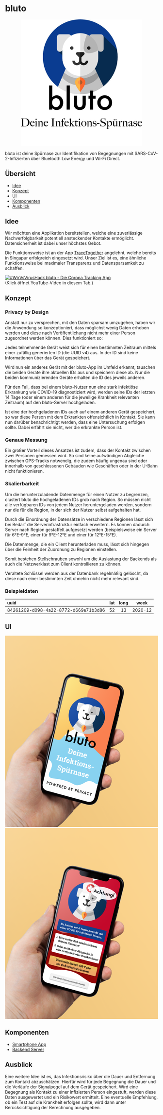 # bluto

<div align="center">
    <img src="doc/images/Welcome.jpg" alt="Logo" width="400px">
</div>

bluto ist deine Spürnase zur Identifikation von Begegnungen mit SARS-CoV-2-Infizierten über Bluetooth Low Energy und Wi-Fi Direct.

## Übersicht
- [Idee](#idee)
- [Konzept](#konzept)
- [UI](#ui)
- [Komponenten](#komnponenten)
- [Ausblick](#ausblick)

## Idee

Wir möchten eine Applikation bereitstellen, welche eine zuverlässige Nachverfolgbarkeit potentiell ansteckender Kontakte ermöglicht. Datensicherheit ist dabei unser höchstes Gebot.

Die Funktionsweise ist an der App [TraceTogether](https://www.tracetogether.gov.sg/) angelehnt, welche bereits in Singapur erfolgreich eingesetzt wird. Unser Ziel ist es, eine ähnliche Funktionsweise bei maximaler Transparenz und Datensparsamkeit zu schaffen.

<div>
    <a href="https://www.youtube.com/watch?v=3TzDoiDh1gQ" target="_blank">
        <img src="https://img.youtube.com/vi/3TzDoiDh1gQ/0.jpg" alt="#WirVsVirusHack bluto - Die Corona Tracking App" width="400px">
    </a>
    <div>(Klick öffnet YouTube-Video in diesem Tab.)</div>
</div>

## Konzept

### Privacy by Design

Anstatt nur zu versprechen, mit den Daten sparsam umzugehen, haben wir die Anwendung so konzeptioniert, dass möglichst wenig Daten erhoben werden und diese nach Veröffentlichung nicht mehr einer Person zugeordnet werden können. Dies funktioniert so:

Jedes teilnehmende Gerät weist sich für einen bestimmten Zeitraum mittels einer zufällig generierten ID (die UUID v4) aus. In der ID sind keine Informationen über das Gerät gespeichert.

Wird nun ein anderes Gerät mit der bluto-App im Umfeld erkannt, tauschen die beiden Geräte ihre aktuellen IDs aus und speichern diese ab. Nur die beiden kommunizierenden Geräte erhalten die ID des jeweils anderen.

Für den Fall, dass bei einem bluto-Nutzer nun eine stark infektiöse Erkrankung wie COVID-19 diagnostiziert wird, werden seine IDs der letzten 14 Tage (oder einem anderen für die jeweilige Krankheit relevanten Zeitraum) auf den bluto-Server hochgeladen.

Ist eine der hochgeladenen IDs auch auf einem anderen Gerät gespeichert, so war diese Person mit dem Erkrankten offensichtlich in Kontakt. Sie kann nun darüber benachrichtigt werden, dass eine Untersuchung erfolgen sollte. Dabei erfährt sie nicht, wer die erkrankte Person ist.

### Genaue Messung

Ein großer Vorteil dieses Ansatzes ist zudem, dass der Kontakt zwischen zwei Personen gemessen wird. So sind keine aufwändigen Abgleiche zwischen GPS-Tracks notwendig, die zudem häufig ungenau sind oder innerhalb von geschlossenen Gebäuden wie Geschäften oder in der U-Bahn nicht funktionieren.

### Skalierbarkeit

Um die herunterzuladende Datenmenge für einen Nutzer zu begrenzen, clustert bluto die hochgeladenen IDs grob nach Region. So müssen nicht alle verfügbaren IDs von jedem Nutzer heruntergeladen werden, sondern nur die für die Region, in der sich der Nutzer selbst aufgehalten hat.

Durch die Einordnung der Datensätze in verschiedene Regionen lässt sich bei Bedarf die Serverinfrastruktur einfach erweitern. Es können dadurch Server nach Region gestaffelt aufgesetzt werden (beispielsweise ein Server für 6°E-9°E, einer für 9°E-12°E und einer für 12°E-15°E).

Die Datenmenge, die ein Client herunterladen muss, lässt sich hingegen über die Feinheit der Zuordnung zu Regionen einstellen.

Somit bestehen Stellschrauben sowohl um die Auslastung der Backends als auch die Netzwerklast zum Client kontrollieren zu können.

Veraltete Schlüssel werden aus der Datenbank regelmäßig gelöscht, da diese nach einer bestimmten Zeit ohnehin nicht mehr relevant sind.

### Beispieldaten

| uuid | lat | long | week |
| :--- | :-: | :--: | :--: |
| 84261209-d098-4a22-8772-d669e71b3d86 | 52 | 13 | 2020-12 |

## UI

![Splash Screen](doc/images/splash_mock_up.png)
![Kontakt infiziert](doc/images/infected_contact_mock_up.png)

## Komponenten

* [Smartphone App](frontend/README.md)
* [Backend Server](backend/README.md)

## Ausblick

Eine weitere Idee ist es, das Infektionsrisiko über die Dauer und Entfernung zum Kontakt abzuschätzen. Hierfür wird für jede Begegnung die Dauer und die Verläufe der Signalpegel auf dem Gerät gespeichert. Wird eine Begegnung als Kontakt zu einer infizierten Person eingestuft, werden diese Daten ausgewertet und ein Risikowert ermittelt. Eine eventuelle Empfehlung, ob ein Test auf die Krankheit erfolgen sollte, wird dann unter Berücksichtigung der Berechnung ausgegeben.
